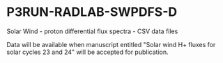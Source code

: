# P3RUN-RADLAB-SWPDFS-D
Solar Wind - proton differential flux spectra - CSV data files 

Data will be available when manuscript entitled "Solar wind H+ fluxes for solar cycles 23 and 24" will be accepted for publication.
